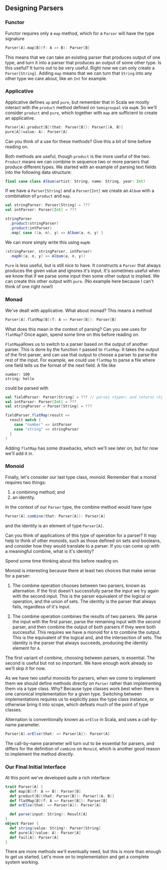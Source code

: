 ## Designing Parsers


### Functor

Functor requires only a `map` method, which for a `Parser` will have the type signature

```scala
Parser[A].map[B](f: A => B): Parser[B]
```

This means that we can take an existing parser that produces output of one type, and turn it into a parser that produces an output of some other type. Is this useful? It turns out to be very useful. Right now we can only create a `Parser[String]`. Adding `map` means that we can turn that `String` into any other type we care about, like an `Int` for example.
 
 
### Applicative

Applicative defines `ap` and `pure`, but remember that in Scala we mostly interact with the `product` method defined on `Semigroupal` via `mapN`. So we'll consider `product` and `pure`, which together with `map` are sufficient to create an applicative.

```scala
Parser[A].product[B](that: Parser[B]): Parser[(A, B)]
pure[A](value: A): Parser[A]
```

Can you think of a use for these methods? Give this a bit of time before reading on.

Both methods are useful, though `product` is the more useful of the two. `Product` means we can combine in sequence two or more parsers that produce different types. We started with an example of parsing text fields into the following data structure:

```scala
final case class Album(artist: String, name: String, year: Int)
```

If we have a `Parser[String]` and a `Parser[Int]` we create an `Album` with a combination of `product` and `map`.

```scala
val stringParser: Parser[String] = ???
val intParser: Parser[Int] = ???

stringParser
  .product(stringParser)
  .product(intParser)
  .map{ case ((a, n), y) => Album(a, n, y) }
```

We can more simply write this using `mapN`: 

```scala
(stringParser, stringParser, intParser)
  .mapN((a, n, y) => Album(a, n, y))
```

`Pure` is less useful, but is still nice to have. It constructs a `Parser` that always produces the given value and ignores it's input. It's sometimes useful when we know that if we parse some input then some other output is implied. We can create this other output with `pure`. (No example here because I can't think of one right now!)


### Monad

We've dealt with applicative. What about monad? This means a method

```scala
Parser[A].flatMap[B](f: A => Parser[B]): Parser[B]
```

What does this mean in the context of parsing? Can you see uses for `flatMap`? Once again, spend some time on this before reading on.

`FlatMap`allows us to switch to a parser based on the output of another parser. This is done by the function `f` passed to `flatMap`. It takes the output of the first parser, and can use that output to choose a parser to parse the rest of the input. For example, we could use `flatMap` to parse a file where one field tells us the format of the next field. A file like

```
number: 100
string: hello
```

could be parsed with

```scala
val fieldParser: Parser[String] = ??? // parses <type>: and returns <type>
val intParser: Parser[Int] = ???
val stringParser = Parser[String] = ???

fieldParser.flatMap(result =>
  result match {
    case "number" => intParser
    case "string" => stringParser
  }
)
```

Adding `flatMap` has some drawbacks, which we'll see later on, but for now we'll add it in.


### Monoid

Finally, let's consider our last type class, monoid. Remember that a monid requires two things:

1. a combining method; and
2. an identity.

In the context of our `Parser` type, the combine method would have type

```scala
Parser[A].combine(that: Parser[A]): Parser[A]
```

and the identity is an element of type `Parser[A]`.

Can you think of applications of this type of operation for a parser? It may help to think of other monoids, such as those defined on sets and booleans, and consider how they would translate to a parser. If you can come up with a meaningful combine, what is it's identity?

Spend some time thinking about this before reading on.

Monoid is interesting because there at least two choices that make sense for a parser:

1. The combine operation chooses between two parsers, known as alternation. If the first doesn't successfully parse the input we try again with the second input. This is the parser equivalent of the logical or operation, and the union of sets. The identity is the parser that always fails, regardless of it's input.

2. The combine operation combines the results of two parsers. We parse the input with the first parser, parse the remaining input with the second parser, and then combine the output of both parsers if they were both successful. This requires we have a monoid for `A` to combine the output. This is the equivalent of the logical and, and the intersection of sets. The identity is the parser that always succeeds, producing the identity element for `A`.

The first variant of combine, choosing between parsers, is essential. The second is useful but not so important. We have enough work already so we'll skip it for now.

As we have two useful monoids for parsers, when we come to implement them we should define methods directly on `Parser` rather than implementing them via a type class. Why? Because type classes work best when there is one canonical implementation for a given type. Switching between implementations requires us to explicitly pass the type class instance, or otherwise bring it into scope, which defeats much of the point of type classes. 

Alternation is conventionally known as `orElse` in Scala, and uses a call-by-name parameter. 

```scala
Parser[A].orElse(that: => Parser[A]): Parser[A]
```

The call-by-name parameter will turn out to be essential for parsers, and differs for the definition of `combine` on `Monoid`, which is another good reason to implement the method directly.


### Our Final Initial Interface

At this point we've developed quite a rich interface:

```scala
trait Parser[A] {
  def map[B](f: A => B): Parser[B]
  def product[B](that: Parser[B]): Parser[(A, B)]
  def flatMap[B](f: A => Parser[B]): Parser[B]
  def orElse(that: => Parser[A]): Parser[A]

  def parse(input: String): Result[A]
}
object Parser {
  def string(value: String): Parser[String]
  def pure[A](value: A): Parser[A]
  def fail[A]: Parser[A]
}
```

There are more methods we'll eventually need, but this is more than enough to get us started. Let's move on to implementation and get a complete system working.
